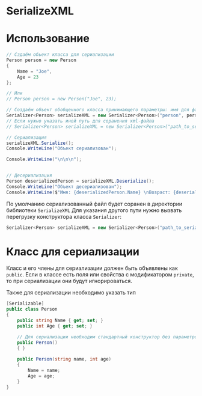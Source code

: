 # SerializeXML

# Использование

``` C#
// Сздаём обьект класса для сериализации
Person person = new Person
{
    Name = "Joe",
    Age = 23
};

// Или
// Person person = new Person("Joe", 23);

// Создаём объект обобщенного класса принимающего параметры: имя для файла, объект для сериализации
Serializer<Person> serializeXML = new Serializer<Person>("person", person);
// Если нужно указать иной путь для соранения xml-файла
// Serializer<Person> serializeXML = new Serializer<Person>("path_to_serialized_xml", "person", person);

// Сериализация
serializeXML.Serialize();
Console.WriteLine("Объект сериализован");

Console.WriteLine("\n\n\n");


// Десериализация
Person deserializedPerson = serializeXML.Deserialize();
Console.WriteLine("Объект десериализован");
Console.WriteLine($"Имя: {deserializedPerson.Name} \nВозраст: {deserializedPerson.Age}");
```

По умолчанию сериализованный файл будет соранен в директории библиотеки ```SerializeXML```
Для указания другого пути нужно вызвать перегрузку конструктора класса ```Serializer```:
``` C#
Serializer<Person> serializeXML = new Serializer<Person>("path_to_serialized_xml", "person", person);
```

# Класс для сериализации

Класс и его члены для сериализации должен быть объявлены как ```public```. Если в классе есть поля или свойства с модификатором ```private```, то при сериализации они будут игнорироваться.

Также для сериализации необходимо указать тип

``` C#
[Serializable]
public class Person
{
    public string Name { get; set; }
    public int Age { get; set; }

    // Для сериализации необходим стандартный конструктор без параметров
    public Person()
    { }
    
    public Person(string name, int age)
    {
        Name = name;
        Age = age;
    }
}
```
